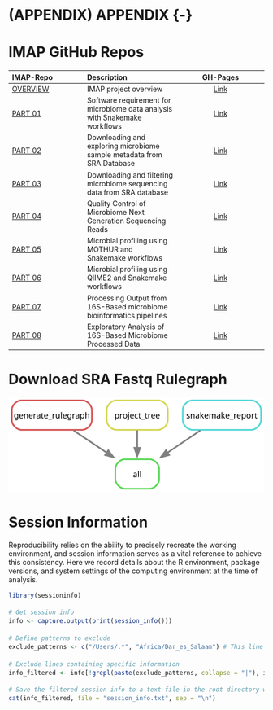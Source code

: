# (APPENDIX) APPENDIX {-}

# IMAP GitHub Repos

<div class="tmbinfo">
<table>
<colgroup>
<col width="29%" />
<col width="36%" />
<col width="34%" />
</colgroup>
<thead>
<tr class="header">
<th align="left">IMAP-Repo</th>
<th align="left">Description</th>
<th align="center">GH-Pages</th>
</tr>
</thead>
<tbody>
<tr class="odd">
<td align="left"><a
href="https://github.com/tmbuza/imap-project-overview/">OVERVIEW</a></td>
<td align="left">IMAP project overview</td>
<td align="center"><a
href="https://tmbuza.github.io/imap-project-overview/">Link</a></td>
</tr>
<tr class="even">
<td align="left"><a
href="https://github.com/tmbuza/imap-essential-software/">PART
01</a></td>
<td align="left">Software requirement for microbiome data analysis with
Snakemake workflows</td>
<td align="center"><a
href="https://tmbuza.github.io/imap-essential-software/">Link</a></td>
</tr>
<tr class="odd">
<td align="left"><a
href="https://github.com/tmbuza/imap-sample-metadata/">PART 02</a></td>
<td align="left">Downloading and exploring microbiome sample metadata
from SRA Database</td>
<td align="center"><a
href="https://tmbuza.github.io/imap-sample-metadata/">Link</a></td>
</tr>
<tr class="even">
<td align="left"><a
href="https://github.com/tmbuza/imap-download-sra-reads/">PART
03</a></td>
<td align="left">Downloading and filtering microbiome sequencing data
from SRA database</td>
<td align="center"><a
href="https://tmbuza.github.io/imap-download-sra-reads/">Link</a></td>
</tr>
<tr class="odd">
<td align="left"><a
href="https://github.com/tmbuza/imap-read-quality-control/">PART
04</a></td>
<td align="left">Quality Control of Microbiome Next Generation
Sequencing Reads</td>
<td align="center"><a
href="https://tmbuza.github.io/imap-read-quality-control/">Link</a></td>
</tr>
<tr class="even">
<td align="left"><a
href="https://github.com/tmbuza/imap-bioinformatics-mothur/">PART
05</a></td>
<td align="left">Microbial profiling using MOTHUR and Snakemake
workflows</td>
<td align="center"><a
href="https://tmbuza.github.io/imap-mothur-bioinformatics/">Link</a></td>
</tr>
<tr class="odd">
<td align="left"><a
href="https://github.com/tmbuza/imap-bioinformatics-qiime2/">PART
06</a></td>
<td align="left">Microbial profiling using QIIME2 and Snakemake
workflows</td>
<td align="center"><a
href="https://tmbuza.github.io/imap-qiime2-bioinformatics/">Link</a></td>
</tr>
<tr class="even">
<td align="left"><a
href="https://github.com/tmbuza/imap-data-processing/">PART 07</a></td>
<td align="left">Processing Output from 16S-Based microbiome
bioinformatics pipelines</td>
<td align="center"><a
href="https://tmbuza.github.io/imap-data-preparation/">Link</a></td>
</tr>
<tr class="odd">
<td align="left"><a
href="https://github.com/tmbuza/imap-exploratory-analysis/">PART
08</a></td>
<td align="left">Exploratory Analysis of 16S-Based Microbiome Processed
Data</td>
<td align="center"><a
href="https://tmbuza.github.io/imap-data-exploration/">Link</a></td>
</tr>
</tbody>
</table>
</div>

# Download SRA Fastq Rulegraph

![](dags/rulegraph.svg)

# Session Information

Reproducibility relies on the ability to precisely recreate the working environment, and session information serves as a vital reference to achieve this consistency. Here we record details about the R environment, package versions, and system settings of the computing environment at the time of analysis. 


```r
library(sessioninfo)

# Get session info
info <- capture.output(print(session_info()))

# Define patterns to exclude
exclude_patterns <- c("/Users/.*", "Africa/Dar_es_Salaam") # This line is location-dependent

# Exclude lines containing specific information
info_filtered <- info[!grepl(paste(exclude_patterns, collapse = "|"), info)]

# Save the filtered session info to a text file in the root directory without line numbers
cat(info_filtered, file = "session_info.txt", sep = "\n")
```




